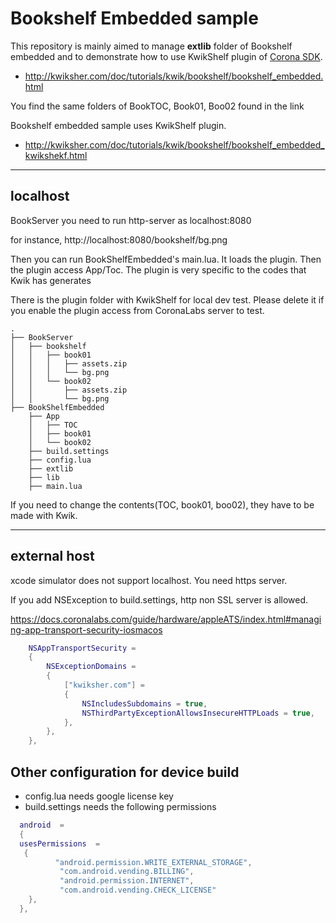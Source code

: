 # Bookshelf Embedded sample 

This repository is mainly aimed to manage **extlib** folder of Bookshelf embedded and to demonstrate how to use KwikShelf plugin of [Corona SDK](https://coronalabs.com).

* http://kwiksher.com/doc/tutorials/kwik/bookshelf/bookshelf_embedded.html

You find the same folders of BookTOC, Book01, Boo02 found in the link

Bookshelf embedded sample uses KwikShelf plugin.

* http://kwiksher.com/doc/tutorials/kwik/bookshelf/bookshelf_embedded_kwikshekf.html

---
## localhost
BookServer you need to run http-server as localhost:8080

for instance, http://localhost:8080/bookshelf/bg.png


Then you can run BookShelfEmbedded's main.lua. It loads the plugin. Then the plugin access App/Toc. The plugin is very specific to the codes that Kwik has generates

There is the plugin folder with KwikShelf for local dev test. Please delete it if you enable the plugin access from CoronaLabs server to test.

```
.
├── BookServer
│   ├── bookshelf
│   │   ├── book01
│   │   │   ├── assets.zip
│   │   │   └── bg.png
│   │   └── book02
│   │       ├── assets.zip
│   │       └── bg.png
├── BookShelfEmbedded
    ├── App
    │   ├── TOC
    │   ├── book01
    │   └── book02
    ├── build.settings
    ├── config.lua
    ├── extlib
    ├── lib
    ├── main.lua
```

If you need to change the contents(TOC, book01, boo02), they have to be made with Kwik.

---
## external host

xcode simulator does not support localhost. You need https server.

If you add NSException to build.settings, http non SSL server is allowed.

https://docs.coronalabs.com/guide/hardware/appleATS/index.html#managing-app-transport-security-iosmacos

```lua
    NSAppTransportSecurity =
    {
        NSExceptionDomains =
        {
            ["kwiksher.com"] =
            {
                NSIncludesSubdomains = true,
                NSThirdPartyExceptionAllowsInsecureHTTPLoads = true,
            },
        },
    },
```

## Other configuration for device build

  - config.lua needs google license key
  - build.settings needs the following permissions

```lua
  android  =
  {
  usesPermissions  =
   {
          "android.permission.WRITE_EXTERNAL_STORAGE",
           "com.android.vending.BILLING",
           "android.permission.INTERNET",
           "com.android.vending.CHECK_LICENSE"
    },
  },
  ```